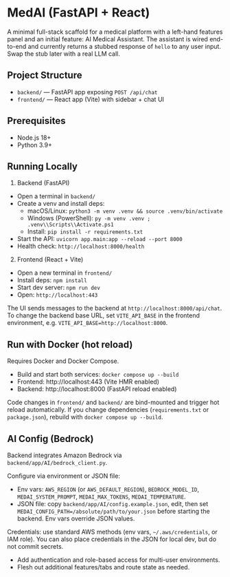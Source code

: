# MedAI (FastAPI + React)

A minimal full-stack scaffold for a medical platform with a left-hand features panel and an initial feature: AI Medical Assistant. The assistant is wired end-to-end and currently returns a stubbed response of `hello` to any user input. Swap the stub later with a real LLM call.

## Project Structure

- `backend/` — FastAPI app exposing `POST /api/chat`
- `frontend/` — React app (Vite) with sidebar + chat UI

## Prerequisites

- Node.js 18+
- Python 3.9+

## Running Locally

1) Backend (FastAPI)
- Open a terminal in `backend/`
- Create a venv and install deps:
  - macOS/Linux: `python3 -m venv .venv && source .venv/bin/activate`
  - Windows (PowerShell): `py -m venv .venv ; .venv\\Scripts\\Activate.ps1`
  - Install: `pip install -r requirements.txt`
- Start the API: `uvicorn app.main:app --reload --port 8000`
- Health check: `http://localhost:8000/health`

2) Frontend (React + Vite)
- Open a new terminal in `frontend/`
- Install deps: `npm install`
- Start dev server: `npm run dev`
- Open: `http://localhost:443`

The UI sends messages to the backend at `http://localhost:8000/api/chat`. To change the backend base URL, set `VITE_API_BASE` in the frontend environment, e.g. `VITE_API_BASE=http://localhost:8000`.

## Run with Docker (hot reload)

Requires Docker and Docker Compose.

- Build and start both services: `docker compose up --build`
- Frontend: http://localhost:443 (Vite HMR enabled)
- Backend: http://localhost:8000 (FastAPI reload enabled)

Code changes in `frontend/` and `backend/` are bind-mounted and trigger hot reload automatically. If you change dependencies (`requirements.txt` or `package.json`), rebuild with `docker compose up --build`.

## AI Config (Bedrock)

Backend integrates Amazon Bedrock via `backend/app/AI/bedrock_client.py`.

Configure via environment or JSON file:
- Env vars: `AWS_REGION` (or `AWS_DEFAULT_REGION`), `BEDROCK_MODEL_ID`, `MEDAI_SYSTEM_PROMPT`, `MEDAI_MAX_TOKENS`, `MEDAI_TEMPERATURE`.
- JSON file: copy `backend/app/AI/config.example.json`, edit, then set `MEDAI_CONFIG_PATH=/absolute/path/to/your.json` before starting the backend. Env vars override JSON values.

Credentials: use standard AWS methods (env vars, `~/.aws/credentials`, or IAM role). You can also place credentials in the JSON for local dev, but do not commit secrets.

- Add authentication and role-based access for multi-user environments.
- Flesh out additional features/tabs and route state as needed.

